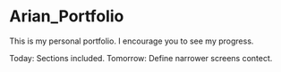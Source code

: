 # Arian_Portfolio
This is my personal portfolio. I encourage you to see my progress.


Today: Sections included.
Tomorrow: Define narrower screens contect.
